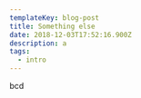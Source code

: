 ```yaml
---
templateKey: blog-post
title: Something else
date: 2018-12-03T17:52:16.900Z
description: a
tags:
  - intro
---
```

bcd
